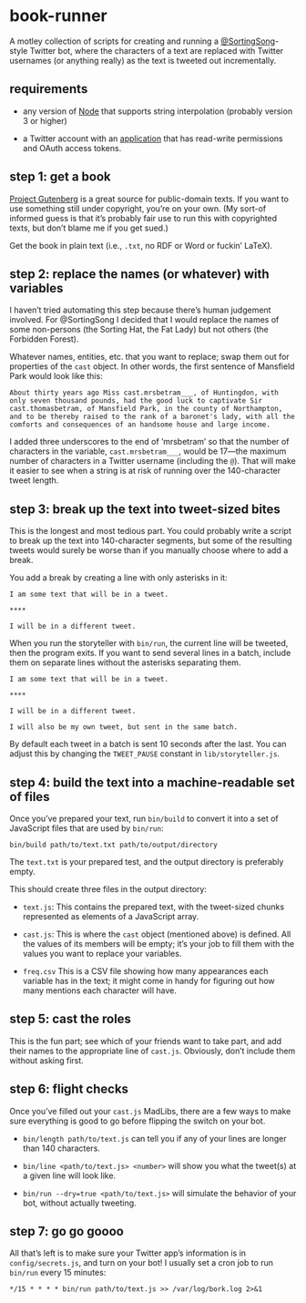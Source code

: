 # book-runner

A motley collection of scripts for creating and running a
[@SortingSong](https://twitter.com/SortingSong)-style Twitter bot,
where the characters of a text are replaced with Twitter usernames (or
anything really) as the text is tweeted out incrementally.

## requirements

- any version of [Node](https://nodejs.org) that supports string
  interpolation (probably version 3 or higher)

- a Twitter account with an [application](https://apps.twitter.com/)
  that has read-write permissions and OAuth access tokens.

## step 1: get a book

[Project Gutenberg](https://www.gutenberg.org/) is a great source for
public-domain texts.  If you want to use something still under
copyright, you’re on your own.  (My sort-of informed guess is that
it’s probably fair use to run this with copyrighted texts, but don’t
blame me if you get sued.)

Get the book in plain text (i.e., `.txt`, no RDF or Word or fuckin’
LaTeX).

## step 2: replace the names (or whatever) with variables

I haven’t tried automating this step because there’s human judgement
involved.  For @SortingSong I decided that I would replace the names
of some non-persons (the Sorting Hat, the Fat Lady) but not others
(the Forbidden Forest).

Whatever names, entities, etc. that you want to replace; swap them out
for properties of the `cast` object.  In other words, the first
sentence of Mansfield Park would look like this:

```
About thirty years ago Miss cast.mrsbetram___, of Huntingdon, with
only seven thousand pounds, had the good luck to captivate Sir
cast.thomasbetram, of Mansfield Park, in the county of Northampton,
and to be thereby raised to the rank of a baronet's lady, with all the
comforts and consequences of an handsome house and large income.
```

I added three underscores to the end of ’mrsbetram’ so that the number
of characters in the variable, `cast.mrsbetram___`, would be 17—the
maximum number of characters in a Twitter username (including the
`@`).  That will make it easier to see when a string is at risk of
running over the 140-character tweet length.

## step 3: break up the text into tweet-sized bites

This is the longest and most tedious part.  You could probably write a
script to break up the text into 140-character segments, but some of
the resulting tweets would surely be worse than if you manually choose
where to add a break.

You add a break by creating a line with only asterisks in it:

```
I am some text that will be in a tweet.

****

I will be in a different tweet.
```

When you run the storyteller with `bin/run`, the current line will be
tweeted, then the program exits.  If you want to send several lines in
a batch, include them on separate lines without the asterisks
separating them.

```
I am some text that will be in a tweet.

****

I will be in a different tweet.

I will also be my own tweet, but sent in the same batch.
```

By default each tweet in a batch is sent 10 seconds after the last.
You can adjust this by changing the `TWEET_PAUSE` constant in
`lib/storyteller.js`.

## step 4: build the text into a machine-readable set of files

Once you’ve prepared your text, run `bin/build` to convert it into a
set of JavaScript files that are used by `bin/run`:

```shell
bin/build path/to/text.txt path/to/output/directory
```

The `text.txt` is your prepared test, and the output directory is
preferably empty.

This should create three files in the output directory:

- `text.js`: This contains the prepared text, with the tweet-sized
  chunks represented as elements of a JavaScript array.

- `cast.js`: This is where the `cast` object (mentioned above) is
  defined.  All the values of its members will be empty; it’s your job
  to fill them with the values you want to replace your variables.

- `freq.csv` This is a CSV file showing how many appearances each
  variable has in the text; it might come in handy for figuring out
  how many mentions each character will have.

## step 5: cast the roles

This is the fun part; see which of your friends want to take part, and
add their names to the appropriate line of `cast.js`.  Obviously,
don’t include them without asking first.

## step 6: flight checks

Once you’ve filled out your `cast.js` MadLibs, there are a few ways to
make sure everything is good to go before flipping the switch on your
bot.

- `bin/length path/to/text.js` can tell you if any of your lines are
  longer than 140 characters.

- `bin/line <path/to/text.js> <number>` will show you what the
  tweet(s) at a given line will look like.

- `bin/run --dry=true <path/to/text.js>` will simulate the behavior of
  your bot, without actually tweeting.

## step 7: go go goooo

All that’s left is to make sure your Twitter app’s information is in
`config/secrets.js`, and turn on your bot!  I usually set a cron job
to run `bin/run` every 15 minutes:

```cron
*/15 * * * * bin/run path/to/text.js >> /var/log/bork.log 2>&1
```
